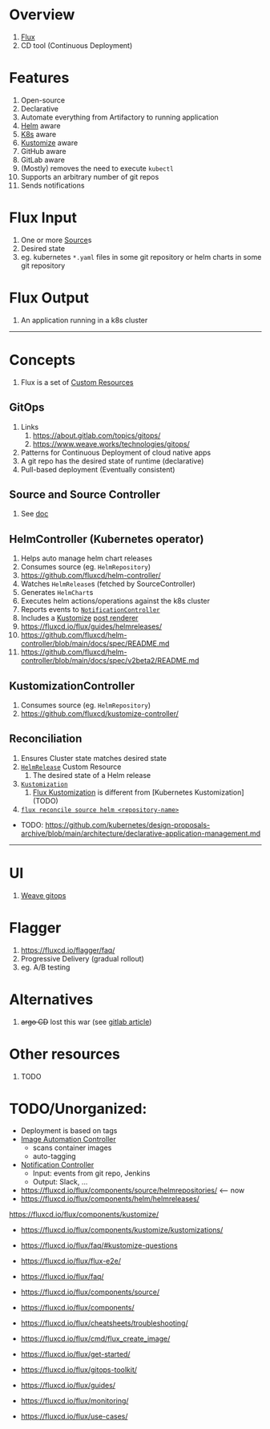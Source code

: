 # Overview
1. [Flux](TODO)
1. CD tool (Continuous Deployment)


# Features
1. Open-source
1. Declarative
1. Automate everything from Artifactory to running application
1. [Helm](./helm.md) aware
1. [K8s](./k8s.md) aware
1. [Kustomize](./kustomize.md) aware
1. GitHub aware
1. GitLab aware
1. (Mostly) removes the need to execute `kubectl`
1. Supports an arbitrary number of git repos
1. Sends notifications 


# Flux Input
1. One or more [Source](./flux.sources.md)s
1. Desired state
1. eg. kubernetes `*.yaml` files in some git repository or helm charts in some git repository


# Flux Output
1. An application running in a k8s cluster


-------- 
# Concepts
1. Flux is a set of [Custom Resources](https://kubernetes.io/docs/concepts/extend-kubernetes/api-extension/custom-resources/)

## GitOps
1. Links
    1. https://about.gitlab.com/topics/gitops/
    1. https://www.weave.works/technologies/gitops/
1. Patterns for Continuous Deployment of cloud native apps
1. A git repo has the desired state of runtime (declarative) 
1. Pull-based deployment (Eventually consistent)


## Source and Source Controller 
1. See [doc](./flux.sources.md)


## HelmController (Kubernetes operator)
1. Helps auto manage helm chart releases
1. Consumes source (eg. `HelmRepository`) 
1. https://github.com/fluxcd/helm-controller/
1. Watches `HelmRelease`s (fetched by SourceController)
1. Generates `HelmChart`s
1. Executes helm actions/operations against the k8s cluster
1. Reports events to [`NotificationController`](https://github.com/fluxcd/notification-controller)
1. Includes a [Kustomize](https://kustomize.io/) [post renderer](https://helm.sh/docs/topics/advanced/#post-rendering)
1. https://fluxcd.io/flux/guides/helmreleases/
1. https://github.com/fluxcd/helm-controller/blob/main/docs/spec/README.md
1. https://github.com/fluxcd/helm-controller/blob/main/docs/spec/v2beta2/README.md


## KustomizationController
1. Consumes source (eg. `HelmRepository`)
1. https://github.com/fluxcd/kustomize-controller/


## Reconciliation
1. Ensures Cluster state matches desired state
1. [`HelmRelease`](https://fluxcd.io/flux/components/helm/helmreleases/) Custom Resource
     1. The desired state of a Helm release
1. [`Kustomization`](TODO)
    1. [Flux Kustomization](TODO) is different from [Kubernetes Kustomization] (TODO)
1. [`flux reconcile source helm <repository-name>`](https://fluxcd.io/flux/cmd/flux_reconcile/)


- TODO: https://github.com/kubernetes/design-proposals-archive/blob/main/architecture/declarative-application-management.md


--------
# UI
1. [Weave gitops](https://github.com/weaveworks/weave-gitops)


# Flagger
1. https://fluxcd.io/flagger/faq/
1. Progressive Delivery (gradual rollout)
1. eg. A/B testing


# Alternatives
1. ~~argo CD~~ lost this war (see [gitlab article](https://about.gitlab.com/blog/2023/02/08/why-did-we-choose-to-integrate-fluxcd-with-gitlab/)) 


# Other resources
1. TODO


# TODO/Unorganized:
- Deployment is based on tags
- [Image Automation Controller](https://fluxcd.io/flux/components/image/)
   - scans container images
   - auto-tagging
- [Notification Controller](https://fluxcd.io/flux/components/notification/)
   - Input: events from git repo, Jenkins
   - Output: Slack, ...
- https://fluxcd.io/flux/components/source/helmrepositories/  <-- now
- https://fluxcd.io/flux/components/helm/helmreleases/

https://fluxcd.io/flux/components/kustomize/
- https://fluxcd.io/flux/components/kustomize/kustomizations/
- https://fluxcd.io/flux/faq/#kustomize-questions

- https://fluxcd.io/flux/flux-e2e/
- https://fluxcd.io/flux/faq/
  
- https://fluxcd.io/flux/components/source/
- https://fluxcd.io/flux/components/
- https://fluxcd.io/flux/cheatsheets/troubleshooting/
- https://fluxcd.io/flux/cmd/flux_create_image/
- https://fluxcd.io/flux/get-started/
- https://fluxcd.io/flux/gitops-toolkit/
- https://fluxcd.io/flux/guides/
- https://fluxcd.io/flux/monitoring/
- https://fluxcd.io/flux/use-cases/

